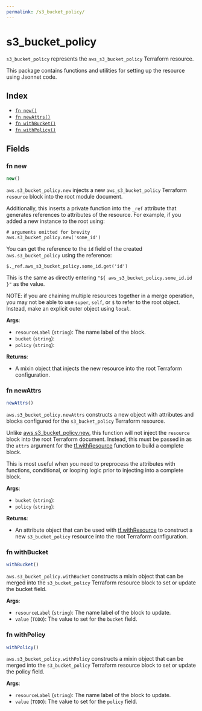 ```yaml
---
permalink: /s3_bucket_policy/
---
```


# s3_bucket_policy

`s3_bucket_policy` represents the `aws_s3_bucket_policy` Terraform resource.



This package contains functions and utilities for setting up the resource using Jsonnet code.


## Index

* [`fn new()`](#fn-new)
* [`fn newAttrs()`](#fn-newattrs)
* [`fn withBucket()`](#fn-withbucket)
* [`fn withPolicy()`](#fn-withpolicy)

## Fields

### fn new

```ts
new()
```


`aws.s3_bucket_policy.new` injects a new `aws_s3_bucket_policy` Terraform `resource`
block into the root module document.

Additionally, this inserts a private function into the `_ref` attribute that generates references to attributes of the
resource. For example, if you added a new instance to the root using:

    # arguments omitted for brevity
    aws.s3_bucket_policy.new('some_id')

You can get the reference to the `id` field of the created `aws.s3_bucket_policy` using the reference:

    $._ref.aws_s3_bucket_policy.some_id.get('id')

This is the same as directly entering `"${ aws_s3_bucket_policy.some_id.id }"` as the value.

NOTE: if you are chaining multiple resources together in a merge operation, you may not be able to use `super`, `self`,
or `$` to refer to the root object. Instead, make an explicit outer object using `local`.

**Args**:
  - `resourceLabel` (`string`): The name label of the block.
  - `bucket` (`string`): 
  - `policy` (`string`): 

**Returns**:
- A mixin object that injects the new resource into the root Terraform configuration.


### fn newAttrs

```ts
newAttrs()
```


`aws.s3_bucket_policy.newAttrs` constructs a new object with attributes and blocks configured for the `s3_bucket_policy`
Terraform resource.

Unlike [aws.s3_bucket_policy.new](#fn-s3bucketpolicynew), this function will not inject the `resource`
block into the root Terraform document. Instead, this must be passed in as the `attrs` argument for the
[tf.withResource](https://github.com/tf-libsonnet/core/tree/main/docs#fn-withresource) function to build a complete block.

This is most useful when you need to preprocess the attributes with functions, conditional, or looping logic prior to
injecting into a complete block.

**Args**:
  - `bucket` (`string`): 
  - `policy` (`string`): 

**Returns**:
  - An attribute object that can be used with [tf.withResource](https://github.com/tf-libsonnet/core/tree/main/docs#fn-withresource) to construct a new `s3_bucket_policy` resource into the root Terraform configuration.


### fn withBucket

```ts
withBucket()
```

`aws.s3_bucket_policy.withBucket` constructs a mixin object that can be merged into the `s3_bucket_policy`
Terraform resource block to set or update the bucket field.



**Args**:
  - `resourceLabel` (`string`): The name label of the block to update.
  - `value` (`TODO`): The value to set for the `bucket` field.


### fn withPolicy

```ts
withPolicy()
```

`aws.s3_bucket_policy.withPolicy` constructs a mixin object that can be merged into the `s3_bucket_policy`
Terraform resource block to set or update the policy field.



**Args**:
  - `resourceLabel` (`string`): The name label of the block to update.
  - `value` (`TODO`): The value to set for the `policy` field.
